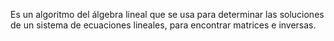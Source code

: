 Es un algoritmo del álgebra lineal que se usa para determinar las soluciones de un sistema de ecuaciones lineales, para encontrar matrices e inversas.
